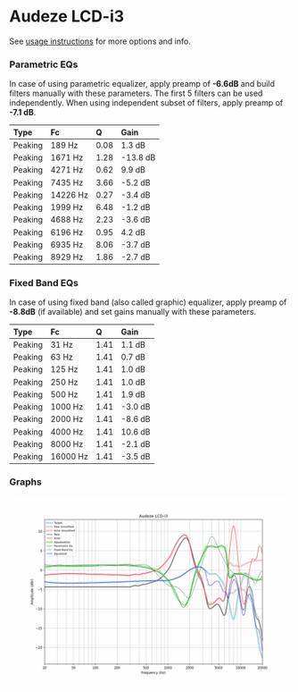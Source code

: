 # Audeze LCD-i3
See [usage instructions](https://github.com/jaakkopasanen/AutoEq#usage) for more options and info.

### Parametric EQs
In case of using parametric equalizer, apply preamp of **-6.6dB** and build filters manually
with these parameters. The first 5 filters can be used independently.
When using independent subset of filters, apply preamp of **-7.1 dB**.

| Type    | Fc       |    Q | Gain     |
|:--------|:---------|:-----|:---------|
| Peaking | 189 Hz   | 0.08 | 1.3 dB   |
| Peaking | 1671 Hz  | 1.28 | -13.8 dB |
| Peaking | 4271 Hz  | 0.62 | 9.9 dB   |
| Peaking | 7435 Hz  | 3.66 | -5.2 dB  |
| Peaking | 14226 Hz | 0.27 | -3.4 dB  |
| Peaking | 1999 Hz  | 6.48 | -1.2 dB  |
| Peaking | 4688 Hz  | 2.23 | -3.6 dB  |
| Peaking | 6196 Hz  | 0.95 | 4.2 dB   |
| Peaking | 6935 Hz  | 8.06 | -3.7 dB  |
| Peaking | 8929 Hz  | 1.86 | -2.7 dB  |

### Fixed Band EQs
In case of using fixed band (also called graphic) equalizer, apply preamp of **-8.8dB**
(if available) and set gains manually with these parameters.

| Type    | Fc       |    Q | Gain    |
|:--------|:---------|:-----|:--------|
| Peaking | 31 Hz    | 1.41 | 1.1 dB  |
| Peaking | 63 Hz    | 1.41 | 0.7 dB  |
| Peaking | 125 Hz   | 1.41 | 1.0 dB  |
| Peaking | 250 Hz   | 1.41 | 1.0 dB  |
| Peaking | 500 Hz   | 1.41 | 1.9 dB  |
| Peaking | 1000 Hz  | 1.41 | -3.0 dB |
| Peaking | 2000 Hz  | 1.41 | -8.6 dB |
| Peaking | 4000 Hz  | 1.41 | 10.6 dB |
| Peaking | 8000 Hz  | 1.41 | -2.1 dB |
| Peaking | 16000 Hz | 1.41 | -3.5 dB |

### Graphs
![](./Audeze%20LCD-i3.png)